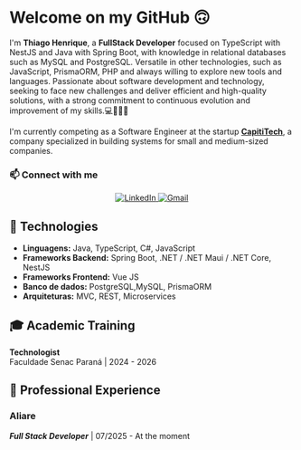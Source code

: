 
# Welcome on my GitHub 🙃


I'm **Thiago Henrique**, a **FullStack Developer** focused on TypeScript with NestJS and Java with Spring Boot, with knowledge in relational databases such as MySQL and PostgreSQL.
Versatile in other technologies, such as JavaScript, PrismaORM, PHP and always willing to explore new tools and languages.
Passionate about software development and technology, seeking to face new challenges and deliver
efficient and high-quality solutions, with a strong commitment to continuous evolution and improvement
of my skills.💻👨🏻‍💻

I'm currently competing as a Software Engineer at the startup **[CapitiTech](#)**, a company specialized in building systems for small and medium-sized companies.

### 📫 Connect with me
<div align="center">
  <a href="https://www.linkedin.com/in/thiago-henrique-01120630b/" target="_blank">
  <img src="https://img.shields.io/badge/LinkedIn-0077B5?style=flat&logo=linkedin&logoColor=white" alt="LinkedIn">
</a>  
<a href="mailto:thiaghenrique145@gmail.com">
  <img src="https://img.shields.io/badge/Gmail-D14836?style=flat&logo=gmail&logoColor=white" alt="Gmail">
</a>
</div>

## 🚀 Technologies
- **Linguagens:** Java, TypeScript, C#, JavaScript
- **Frameworks Backend:** Spring Boot, .NET / .NET Maui / .NET Core, NestJS
- **Frameworks Frontend:** Vue JS
- **Banco de dados:** PostgreSQL,MySQL, PrismaORM
- **Arquiteturas:** MVC, REST, Microservices

## 🎓 Academic Training 
**Technologist**  
Faculdade Senac Paraná | 2024 - 2026  


## 💼 Professional Experience 
### Aliare
***Full Stack Developer*** | 07/2025 - At the moment

